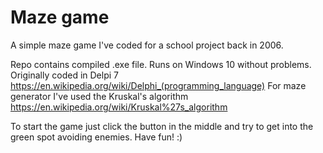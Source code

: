 # Maze game

A simple maze game I've coded for a school project back in 2006. 

Repo contains compiled .exe file. Runs on Windows 10 without problems.
Originally coded in Delpi 7 https://en.wikipedia.org/wiki/Delphi_(programming_language)
For maze generator I've used the Kruskal's algorithm https://en.wikipedia.org/wiki/Kruskal%27s_algorithm

To start the game just click the button in the middle and try to get into the green spot avoiding enemies.
Have fun! :)